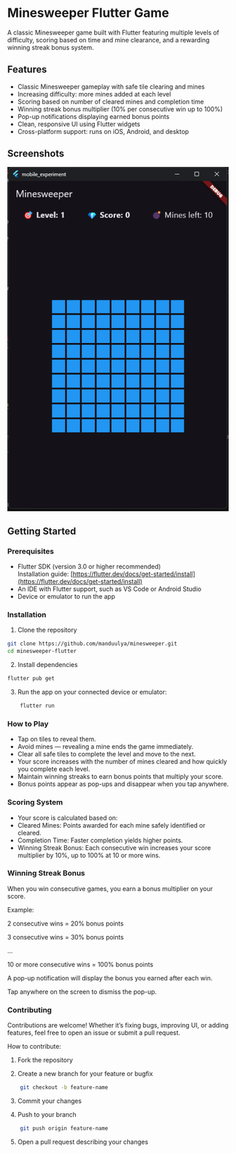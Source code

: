 # Minesweeper Flutter Game

A classic Minesweeper game built with Flutter featuring multiple levels of difficulty, scoring based on time and mine clearance, and a rewarding winning streak bonus system.

## Features

- Classic Minesweeper gameplay with safe tile clearing and mines
- Increasing difficulty: more mines added at each level
- Scoring based on number of cleared mines and completion time
- Winning streak bonus multiplier (10% per consecutive win up to 100%)
- Pop-up notifications displaying earned bonus points
- Clean, responsive UI using Flutter widgets
- Cross-platform support: runs on iOS, Android, and desktop

## Screenshots

![Screenshot of the game](image.png)

## Getting Started

### Prerequisites

- Flutter SDK (version 3.0 or higher recommended)  
  Installation guide: [https://flutter.dev/docs/get-started/install](https://flutter.dev/docs/get-started/install)
- An IDE with Flutter support, such as VS Code or Android Studio
- Device or emulator to run the app

### Installation

1. Clone the repository  
```bash
git clone https://github.com/manduulya/minesweeper.git
cd minesweeper-flutter
```

2. Install dependencies
```bash    
flutter pub get 
```

3. Run the app on your connected device or emulator:
```bash
    flutter run
```

### How to Play

- Tap on tiles to reveal them.
- Avoid mines — revealing a mine ends the game immediately.
- Clear all safe tiles to complete the level and move to the next.
- Your score increases with the number of mines cleared and how quickly you complete each level.
- Maintain winning streaks to earn bonus points that multiply your score.
- Bonus points appear as pop-ups and disappear when you tap anywhere.


### Scoring System
- Your score is calculated based on:
- Cleared Mines: Points awarded for each mine safely identified or cleared.
- Completion Time: Faster completion yields higher points.
- Winning Streak Bonus: Each consecutive win increases your score multiplier by 10%, up to 100% at 10 or more wins.

### Winning Streak Bonus
When you win consecutive games, you earn a bonus multiplier on your score.

Example:

2 consecutive wins = 20% bonus points

3 consecutive wins = 30% bonus points

...

10 or more consecutive wins = 100% bonus points

A pop-up notification will display the bonus you earned after each win.

Tap anywhere on the screen to dismiss the pop-up.


### Contributing
Contributions are welcome! Whether it’s fixing bugs, improving UI, or adding features, feel free to open an issue or submit a pull request.

How to contribute:

1. Fork the repository

2. Create a new branch for your feature or bugfix

```bash   
    git checkout -b feature-name
```

3. Commit your changes

4. Push to your branch

```bash    
    git push origin feature-name
```

5. Open a pull request describing your changes

